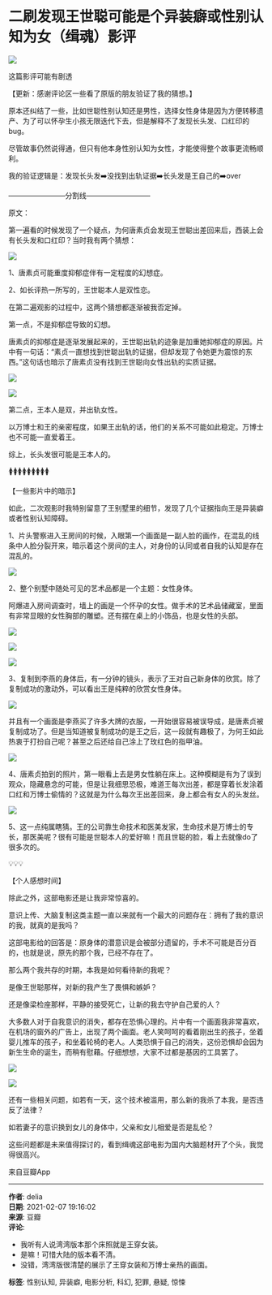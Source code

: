 # 二刷发现王世聪可能是个异装癖或性别认知为女（缉魂）影评

![](https://img9.doubanio.com/icon/u59600570-5.jpg)

这篇影评可能有剧透

【更新：感谢评论区一些看了原版的朋友验证了我的猜想。】

原本还纠结了一些，比如世聪性别认知还是男性，选择女性身体是因为方便转移遗产、为了可以怀孕生小孩无限迭代下去，但是解释不了发现长头发、口红印的bug。

尽管故事仍然说得通，但只有他本身性别认知为女性，才能使得整个故事更流畅顺利。

我的验证逻辑是：发现长头发➡️没找到出轨证据➡️长头发是王自己的➡️over

————————分割线—————————

原文：

第一遍看的时候发现了一个疑点，为何唐素贞会发现王世聪出差回来后，西装上会有长头发和口红印？当时我有两个猜想：

![](https://img9.doubanio.com/view/thing_review/l/public/p7246116.webp)

1、唐素贞可能重度抑郁症伴有一定程度的幻想症。

2、如长评热一所写的，王世聪本人是双性恋。

在第二遍观影的过程中，这两个猜想都逐渐被我否定掉。

第一点，不是抑郁症导致的幻想。

唐素贞的抑郁症是逐渐发展起来的，王世聪出轨的迹象是加重她抑郁症的原因。片中有一句话：“素贞一直想找到世聪出轨的证据，但却发现了令她更为震惊的东西。”这句话也暗示了唐素贞没有找到王世聪向女性出轨的实质证据。

![](https://img9.doubanio.com/view/thing_review/l/public/p7246115.webp)

![](https://img1.doubanio.com/view/thing_review/l/public/p7246118.webp)

第二点，王本人是双，并出轨女性。

以万博士和王的亲密程度，如果王出轨的话，他们的关系不可能如此稳定。万博士也不可能一直爱着王。

综上，长头发很可能是王本人的。

🚺🚺🚺🚺🚺🚺🚺🚺🚺

【一些影片中的暗示】

如此，二次观影时我特别留意了王别墅里的细节，发现了几个证据指向王是异装癖或者性别认知障碍。

1、片头警察进入王房间的时候，入眼第一个画面是一副人脸的画作，在混乱的线条中人脸分裂开来，暗示着这个房间的主人，对身份的认同或者自我的认知是存在混乱的。

![](https://img1.doubanio.com/view/thing_review/l/public/p7246108.webp)

2、整个别墅中随处可见的艺术品都是一个主题：女性身体。

阿爆进入房间调查时，墙上的画是一个怀孕的女性。做手术的艺术品储藏室，里面有非常显眼的女性胸部的雕塑。还有摆在桌上的小饰品，也是女性的头部。

![](https://img1.doubanio.com/view/thing_review/l/public/p7246100.webp)

![](https://img3.doubanio.com/view/thing_review/l/public/p7246113.webp)

![](https://img3.doubanio.com/view/thing_review/l/public/p7246117.webp)

3、复制到李燕的身体后，有一分钟的镜头，表示了王对自己新身体的欣赏。除了复制成功的激动外，可以看出王是纯粹的欣赏女性身体。

![](https://img9.doubanio.com/view/thing_review/l/public/p7246106.webp)

并且有一个画面是李燕买了许多大牌的衣服，一开始很容易被误导成，是唐素贞被复制成功了。但是当知道被复制成功的是王之后，这一段就有趣极了，为何王如此热衷于打扮自己呢？甚至之后还给自己涂上了玫红色的指甲油。

![](https://img3.doubanio.com/view/thing_review/l/public/p7246112.webp)

4、唐素贞拍到的照片，第一眼看上去是男女性躺在床上。这种模糊是有为了误到观众，隐藏悬念的可能，但是让我细思恐极，难道王每次出差，都是穿着长发涂着口红和万博士偷情的？这就是为什么每次王出差回来，身上都会有女人的头发丝。

![](https://img9.doubanio.com/view/thing_review/l/public/p7246114.webp)

5、这一点纯属瞎猜。王的公司靠生命技术和医美发家，生命技术是万博士的专长，那医美呢？很有可能是世聪本人的爱好嘛！而且世聪的脸，看上去就像do了很多次的。

💡💡💡

【个人感想时间】

除此之外，这部电影还是让我非常惊喜的。

意识上传、大脑复制这类主题一直以来就有一个最大的问题存在：拥有了我的意识的我，就真的是我吗？

这部电影给的回答是：原身体的潜意识是会被部分遗留的，手术不可能是百分百的，也就是说，原先的那个我，已经不存在了。

那么两个我共存的时期，本我是如何看待新的我呢？

是像王世聪那样，对新的我产生了畏惧和嫉妒？

还是像梁检座那样，平静的接受死亡，让新的我去守护自己爱的人？

大多数人对于自我意识的消失，都存在恐惧心理的。片中有一个画面我非常喜欢，在机场的窗外的广告上，出现了两个画面。老人笑呵呵的看着刚出生的孩子，坐着婴儿推车的孩子，和坐着轮椅的老人。人类恐惧于自己的消失，这份恐惧却会因为新生生命的诞生，而稍有慰藉。仔细想想，大家不过都是基因的工具罢了。

![](https://img1.doubanio.com/view/thing_review/l/public/p7246119.webp)

![](https://img2.doubanio.com/view/thing_review/l/public/p7246111.webp)

还有一些相关问题，如若有一天，这个技术被滥用，那么新的我杀了本我，是否违反了法律？

如若妻子的意识换到女儿的身体中，父亲和女儿相爱是否是乱伦？

这些问题都是未来值得探讨的，看到缉魂这部电影为国内大脑题材开了个头，我觉得很高兴。

来自豆瓣App

---

**作者**: delia  
**日期**: 2021-02-07 19:16:02  
**来源**: 豆瓣  
**评论**:  
- 我听有人说湾湾版本那个床照就是王穿女装。  
- 是嘛！可惜大陆的版本看不清。  
- 没错，湾湾版很清楚的展示了王穿女装和万博士亲热的画面。  

**标签**: 性别认知, 异装癖, 电影分析, 科幻, 犯罪, 悬疑, 惊悚
<!-- tcd_original_link https://m.douban.com/movie/review/13148172/ -->
